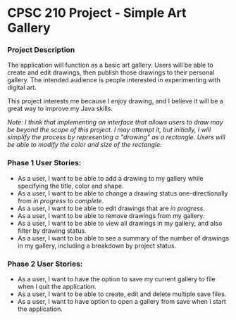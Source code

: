 # CPSC 210 Project - Simple Art Gallery

### Project Description

The application will function as a basic art gallery. Users will be able to create and edit drawings, then publish those drawings to their personal gallery. The intended audience is people interested in experimenting with digital art.

This project interests me because I enjoy drawing, and I believe it will be a great way to improve my Java skills.

*Note: I think that implementing an interface that allows users to draw may be beyond the scope of this project. I may attempt it, but initially, I will simplify the process by representing a "drawing" as a rectangle. Users will be able to modify the color and size of the rectangle.*

### Phase 1 User Stories:
- As a user, I want to be able to add a drawing to my gallery while specifying the title, color and shape.
- As a user, I want to be able to change a drawing status one-directionally from *in progress* to *complete*.
- As a user, I want to be able to edit drawings that are *in progress*.
- As a user, I want to be able to remove drawings from my gallery.
- As a user, I want to be able to view all drawings in my gallery, and also filter by drawing status.
- As a user, I want to be able to see a summary of the number of drawings in my gallery, including a breakdown by project status.

### Phase 2 User Stories:
- As a user, I want to have the option to save my current gallery to file when I quit the application.
- As a user, I want to be able to create, edit and delete multiple save files.
- As a user, I want to have option to open a gallery from save when I start the application.